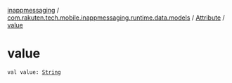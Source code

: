 [inappmessaging](../../index.md) / [com.rakuten.tech.mobile.inappmessaging.runtime.data.models](../index.md) / [Attribute](index.md) / [value](./value.md)

# value

`val value: `[`String`](https://kotlinlang.org/api/latest/jvm/stdlib/kotlin/-string/index.html)
